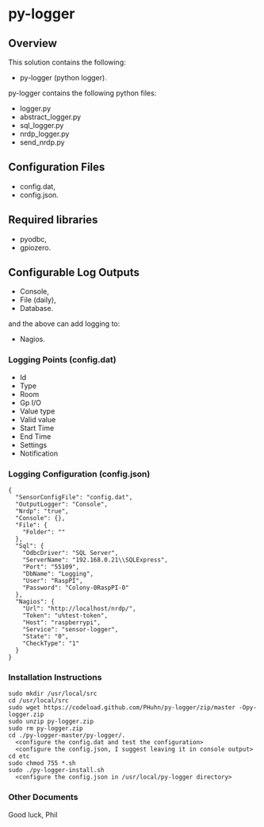 # py-logger
## Overview
This solution contains the following:
- py-logger (python logger).

py-logger contains the following python files:
- logger.py
- abstract_logger.py
- sql_logger.py
- nrdp_logger.py
- send_nrdp.py

## Configuration Files

- config.dat,
- config.json.

## Required libraries

- pyodbc,
- gpiozero.

## Configurable Log Outputs

- Console,
- File (daily),
- Database.

and the above can add logging to:

- Nagios.

### Logging Points (config.dat)

- Id
- Type
- Room
- Gp I/O
- Value type
- Valid value
- Start Time
- End Time
- Settings
- Notification

### Logging Configuration (config.json)

```
{
  "SensorConfigFile": "config.dat",
  "OutputLogger": "Console",
  "Nrdp": "true",
  "Console": {},
  "File": {
    "Folder": ""
  },
  "Sql": {
    "OdbcDriver": "SQL Server",
    "ServerName": "192.168.0.21\\SQLExpress",
    "Port": "55109",
    "DbName": "Logging",
    "User": "RaspPI",
    "Password": "Colony-0RaspPI-0"
  },
  "Nagios": {
    "Url": "http://localhost/nrdp/",
    "Token": "u%test-token",
    "Host": "raspberrypi",
    "Service": "sensor-logger",
    "State": "0",
    "CheckType": "1"
  }
}
```

### Installation Instructions ##

```
sudo mkdir /usr/local/src
cd /usr/local/src
sudo wget https://codeload.github.com/PHuhn/py-logger/zip/master -Opy-logger.zip
sudo unzip py-logger.zip
sudo rm py-logger.zip
cd ./py-logger-master/py-logger/.
  <configure the config.dat and test the configuration>
  <configure the config.json, I suggest leaving it in console output>
cd etc
sudo chmod 755 *.sh
sudo ./py-logger-install.sh
  <configure the config.json in /usr/local/py-logger directory>
```

### Other Documents ##


Good luck, Phil
